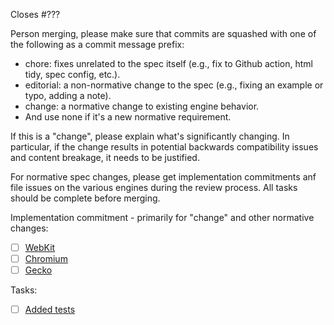 Closes #???

Person merging, please make sure that commits are squashed with one of the following as a commit message prefix:

- chore: fixes unrelated to the spec itself (e.g., fix to Github action, html tidy, spec config, etc.). 
- editorial: a non-normative change to the spec (e.g., fixing an example or typo, adding a note).
- change: a normative change to existing engine behavior.
- And use none if it's a new normative requirement. 

If this is a "change", please explain what's significantly changing. 
In particular, if the change results in potential backwards compatibility issues and content breakage, it needs to be justified.

For normative spec changes, please get implementation commitments anf file issues on the various engines during the review process. All tasks should be complete before merging. 

Implementation commitment - primarily for "change" and other normative changes:

- [ ] [WebKit](https://bugs.webkit.org/???)
- [ ] [Chromium](https://bugs.chromium.org/???)
- [ ] [Gecko](http://bugzilla.mozilla.org/???)

Tasks:

- [ ] [Added tests](https://github.com/web-platform-tests/wpt/pulls/???)
